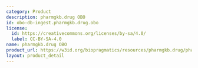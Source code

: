 ```yaml
---
category: Product
description: pharmgkb.drug OBO
id: obo-db-ingest.pharmgkb.drug.obo
license:
  id: https://creativecommons.org/licenses/by-sa/4.0/
  label: CC-BY-SA-4.0
name: pharmgkb.drug OBO
product_url: https://w3id.org/biopragmatics/resources/pharmgkb.drug/pharmgkb.drug.obo
layout: product_detail
---
```

